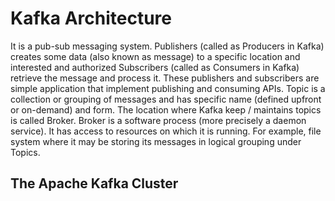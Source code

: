 # Kafka Architecture

It is a pub-sub messaging system. Publishers (called as Producers in Kafka) creates some data (also known as message) to a specific location and interested and authorized Subscribers (called as Consumers in Kafka) retrieve the message and process it. 
These publishers and subscribers are simple application that implement publishing and consuming APIs. 
Topic is a collection or grouping of messages and has specific name (defined upfront or on-demand) and form. The location where Kafka keep / maintains topics is called Broker. 
Broker is a software process (more precisely a daemon service). It has access to resources on which it is running. For example, file system where it may be storing its messages in logical grouping under Topics.

## The Apache Kafka Cluster
